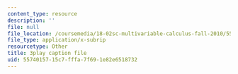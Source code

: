 ```yaml
---
content_type: resource
description: ''
file: null
file_location: /coursemedia/18-02sc-multivariable-calculus-fall-2010/5574015715c7fffa7f691e82e6518732_YWvBaLokEJY.srt
file_type: application/x-subrip
resourcetype: Other
title: 3play caption file
uid: 55740157-15c7-fffa-7f69-1e82e6518732
---
```

